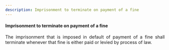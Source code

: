 ```yaml
---
description: Imprisonment to terminate on payment of a fine
---
```


#### Imprisonment to terminate on payment of a fine
<div style="text-align: justify">

The imprisonment that is imposed in default of payment of a fine shall terminate whenever that fine is either paid or levied by process of law.

</div>